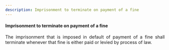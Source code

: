 ```yaml
---
description: Imprisonment to terminate on payment of a fine
---
```


#### Imprisonment to terminate on payment of a fine
<div style="text-align: justify">

The imprisonment that is imposed in default of payment of a fine shall terminate whenever that fine is either paid or levied by process of law.

</div>